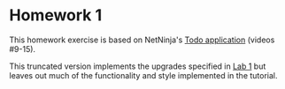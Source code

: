 # Homework 1

This homework exercise is based on NetNinja's [Todo application](https://www.youtube.com/playlist?list=PL4cUxeGkcC9ixPU-QkScoRBVxtPPzVjrQ) (videos #9-15).

This truncated version implements the upgrades specified in [Lab 1](https://cs.calvin.edu/courses/cs/262/kvlinden/01introduction/lab.html) but leaves out much of the functionality and style implemented in the tutorial.

